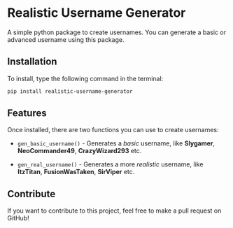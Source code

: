 # Realistic Username Generator

A simple python package to create usernames. You can generate a basic or advanced username using this package.

## Installation

To install, type the following command in the terminal:

```bash
pip install realistic-username-generator
```

## Features

Once installed, there are two functions you can use to create usernames:

- `gen_basic_username()` - Generates a _basic_ username, like **Slygamer**, **NeoCommander49**, **CrazyWizard293** etc.

- `gen_real_username()` - Generates a more _realistic_ username, like **ItzTitan**, **FusionWasTaken**, **SirViper** etc.

## Contribute

If you want to contribute to this project, feel free to make a pull request on GitHub!
